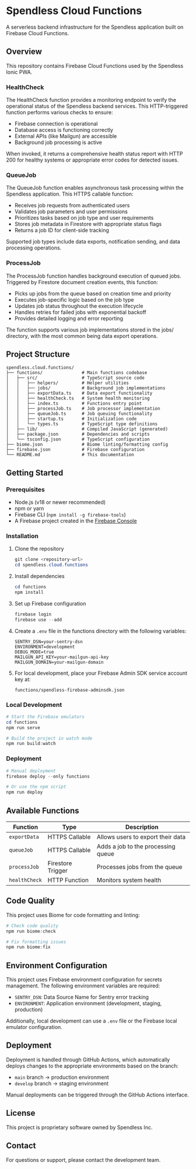 # Spendless Cloud Functions

A serverless backend infrastructure for the Spendless application built on Firebase Cloud Functions.

## Overview

This repository contains Firebase Cloud Functions used by the Spendless Ionic PWA.

### HealthCheck

The HealthCheck function provides a monitoring endpoint to verify the operational status of the Spendless backend services. This HTTP-triggered function performs various checks to ensure:

- Firebase connection is operational
- Database access is functioning correctly
- External APIs (like Mailgun) are accessible
- Background job processing is active

When invoked, it returns a comprehensive health status report with HTTP 200 for healthy systems or appropriate error codes for detected issues.

### QueueJob

The QueueJob function enables asynchronous task processing within the Spendless application. This HTTPS callable function:

- Receives job requests from authenticated users
- Validates job parameters and user permissions
- Prioritizes tasks based on job type and user requirements
- Stores job metadata in Firestore with appropriate status flags
- Returns a job ID for client-side tracking

Supported job types include data exports, notification sending, and data processing operations. 

### ProcessJob

The ProcessJob function handles background execution of queued jobs. Triggered by Firestore document creation events, this function:

- Picks up jobs from the queue based on creation time and priority
- Executes job-specific logic based on the job type
- Updates job status throughout the execution lifecycle
- Handles retries for failed jobs with exponential backoff
- Provides detailed logging and error reporting

The function supports various job implementations stored in the jobs/ directory, with the most common being data export operations.


## Project Structure

```
spendless.cloud.functions/
├── functions/               # Main functions codebase
│   ├── src/                 # TypeScript source code
│   │   ├── helpers/         # Helper utilities
│   │   ├── jobs/            # Background job implementations
│   │   ├── exportData.ts    # Data export functionality
│   │   ├── healthCheck.ts   # System health monitoring
│   │   ├── index.ts         # Functions entry point
│   │   ├── processJob.ts    # Job processor implementation
│   │   ├── queueJob.ts      # Job queuing functionality
│   │   ├── startup.ts       # Initialization code
│   │   └── types.ts         # TypeScript type definitions
│   ├── lib/                 # Compiled JavaScript (generated)
│   ├── package.json         # Dependencies and scripts
│   └── tsconfig.json        # TypeScript configuration
├── biome.json               # Biome linting/formatting config
├── firebase.json            # Firebase configuration
└── README.md                # This documentation
```

## Getting Started

### Prerequisites

- Node.js (v18 or newer recommended)
- npm or yarn
- Firebase CLI (`npm install -g firebase-tools`)
- A Firebase project created in the [Firebase Console](https://console.firebase.google.com/)

### Installation

1. Clone the repository
   ```powershell
   git clone <repository-url>
   cd spendless.cloud.functions
   ```

2. Install dependencies
   ```powershell
   cd functions
   npm install
   ```

3. Set up Firebase configuration
   ```powershell
   firebase login
   firebase use --add
   ```

4. Create a `.env` file in the functions directory with the following variables:
   ```
   SENTRY_DSN=your-sentry-dsn
   ENVIRONMENT=development
   DEBUG_MODE=true
   MAILGUN_API_KEY=your-mailgun-api-key
   MAILGUN_DOMAIN=your-mailgun-domain
   ```

5. For local development, place your Firebase Admin SDK service account key at:
   ```
   functions/spendless-firebase-adminsdk.json
   ```

### Local Development

```powershell
# Start the Firebase emulators
cd functions
npm run serve

# Build the project in watch mode
npm run build:watch
```

### Deployment

```powershell
# Manual deployment
firebase deploy --only functions

# Or use the npm script
npm run deploy
```

## Available Functions

| Function | Type | Description |
|----------|------|-------------|
| `exportData` | HTTPS Callable | Allows users to export their data |
| `queueJob` | HTTPS Callable | Adds a job to the processing queue |
| `processJob` | Firestore Trigger | Processes jobs from the queue |
| `healthCheck` | HTTP Function | Monitors system health |

## Code Quality

This project uses Biome for code formatting and linting:

```powershell
# Check code quality
npm run biome:check

# Fix formatting issues
npm run biome:fix
```

## Environment Configuration

This project uses Firebase environment configuration for secrets management. The following environment variables are required:

- `SENTRY_DSN`: Data Source Name for Sentry error tracking
- `ENVIRONMENT`: Application environment (development, staging, production)

Additionally, local development can use a `.env` file or the Firebase local emulator configuration.

## Deployment

Deployment is handled through GitHub Actions, which automatically deploys changes to the appropriate environments based on the branch:

- `main` branch → production environment
- `develop` branch → staging environment

Manual deployments can be triggered through the GitHub Actions interface.

## License

This project is proprietary software owned by Spendless Inc.

## Contact

For questions or support, please contact the development team.
